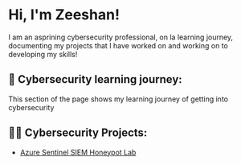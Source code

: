 <h1>Hi, I'm Zeeshan!</h1>
  I am an asprining cybersecurity professional, on la learning journey, documenting my projects that I have worked on and working on to developing my skills!
  
<h2> 🏫 Cybersecurity learning journey:</h2>
  This section of the page shows my learning journey of getting into cybersecurity

<h2>👨‍💻 Cybersecurity Projects:</h2>

  - [Azure Sentinel SIEM Honeypot Lab](https://github.com/Zeeshan-Fraz/Azure-Sentinel-Home-Lab/tree/main)

